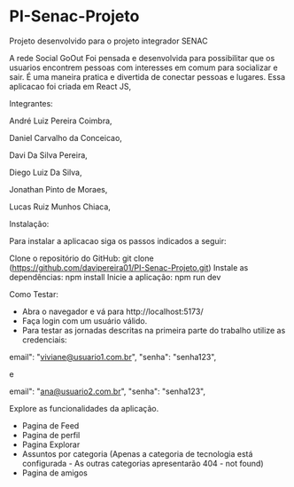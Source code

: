 # PI-Senac-Projeto
Projeto desenvolvido para o projeto integrador SENAC


A rede Social GoOut Foi pensada e desenvolvida para possibilitar que os usuarios encontrem pessoas com interesses em comum para socializar e sair.
É uma maneira pratica e divertida de conectar pessoas e lugares.
Essa aplicacao foi criada em React JS, 

Integrantes:

André Luiz Pereira Coimbra,

Daniel Carvalho da Conceicao,

Davi Da Silva Pereira,

Diego Luiz Da Silva,

Jonathan Pinto de Moraes,

Lucas Ruiz Munhos Chiaca,

Instalação:

Para instalar a aplicacao siga os passos indicados a seguir:

Clone o repositório do GitHub: git clone (https://github.com/davipereira01/PI-Senac-Projeto.git)
Instale as dependências: npm install
Inicie a aplicação: npm run dev

Como Testar:

- Abra o navegador e vá para http://localhost:5173/
- Faça login com um usuário válido.
- Para testar as jornadas descritas na primeira parte do trabalho utilize as credenciais:

email": "viviane@usuario1.com.br",
"senha": "senha123",

e

email": "ana@usuario2.com.br",
"senha": "senha123",




Explore as funcionalidades da aplicação.

- Pagina de Feed
- Pagina de perfil
- Pagina Explorar
- Assuntos por categoria
(Apenas a categoria de tecnologia está configurada - As outras categorias apresentarão 404 - not found)
- Pagina de amigos



